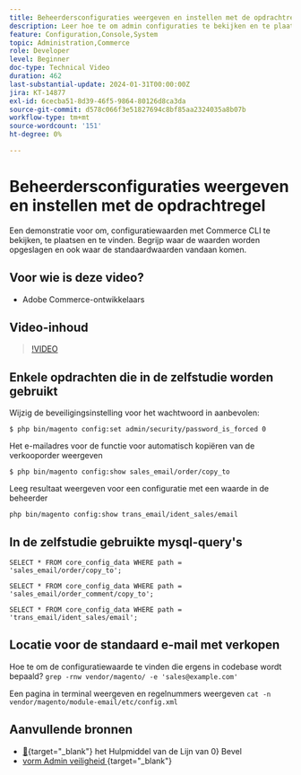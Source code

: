 ```yaml
---
title: Beheerdersconfiguraties weergeven en instellen met de opdrachtregel
description: Leer hoe te om admin configuraties te bekijken en te plaatsen gebruikend bevellijn.
feature: Configuration,Console,System
topic: Administration,Commerce
role: Developer
level: Beginner
doc-type: Technical Video
duration: 462
last-substantial-update: 2024-01-31T00:00:00Z
jira: KT-14877
exl-id: 6cecba51-8d39-46f5-9864-80126d8ca3da
source-git-commit: d578c066f3e51827694c8bf85aa2324035a8b07b
workflow-type: tm+mt
source-wordcount: '151'
ht-degree: 0%

---
```


# Beheerdersconfiguraties weergeven en instellen met de opdrachtregel

Een demonstratie voor om, configuratiewaarden met Commerce CLI te bekijken, te plaatsen en te vinden. Begrijp waar de waarden worden opgeslagen en ook waar de standaardwaarden vandaan komen.

## Voor wie is deze video?

- Adobe Commerce-ontwikkelaars

## Video-inhoud

>[!VIDEO](https://video.tv.adobe.com/v/3439976?&learn=on&captions=dut)

## Enkele opdrachten die in de zelfstudie worden gebruikt

Wijzig de beveiligingsinstelling voor het wachtwoord in aanbevolen:

`$ php bin/magento config:set admin/security/password_is_forced 0`

Het e-mailadres voor de functie voor automatisch kopiëren van de verkooporder weergeven

`$ php bin/magento config:show sales_email/order/copy_to`

Leeg resultaat weergeven voor een configuratie met een waarde in de beheerder

`php bin/magento config:show trans_email/ident_sales/email`

## In de zelfstudie gebruikte mysql-query&#39;s

```
SELECT * FROM core_config_data WHERE path = 'sales_email/order/copy_to';

SELECT * FROM core_config_data WHERE path = 'sales_email/order_comment/copy_to';

SELECT * FROM core_config_data WHERE path = 'trans_email/ident_sales/email';
```

## Locatie voor de standaard e-mail met verkopen

Hoe te om de configuratiewaarde te vinden die ergens in codebase wordt bepaald?
`grep -rnw vendor/magento/ -e 'sales@example.com'`

Een pagina in terminal weergeven en regelnummers weergeven `cat -n vendor/magento/module-email/etc/config.xml`

## Aanvullende bronnen

- [&#128279;](https://experienceleague.adobe.com/docs/commerce-operations/configuration-guide/cli/config-cli.html?lang=nl-NL){target="_blank"}  het Hulpmiddel van de Lijn van 0&rbrace; Bevel
- [&#x200B; vorm Admin veiligheid &#x200B;](https://experienceleague.adobe.com/docs/commerce-admin/systems/security/security-admin.html?lang=nl-NL){target="_blank"} 
